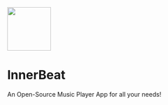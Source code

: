 <img src="https://innerbeat.vercel.app/logo.svg" width="100" />

# InnerBeat

An Open-Source Music Player App for all your needs!
